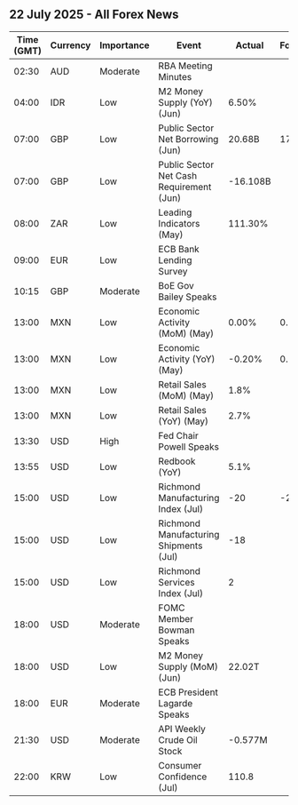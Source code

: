 ## 22 July 2025 - All Forex News

| Time (GMT) | Currency | Importance | Event | Actual | Forecast | Previous |
|------|----------|------------|-------|--------|----------|----------|
| 02:30 | AUD | Moderate | RBA Meeting Minutes |  |  |  |
| 04:00 | IDR | Low | M2 Money Supply (YoY) (Jun) | 6.50% |  | 4.90% |
| 07:00 | GBP | Low | Public Sector Net Borrowing (Jun) | 20.68B | 17.40B | 17.44B |
| 07:00 | GBP | Low | Public Sector Net Cash Requirement (Jun) | -16.108B |  | 20.959B |
| 08:00 | ZAR | Low | Leading Indicators (May) | 111.30% |  | 112.73% |
| 09:00 | EUR | Low | ECB Bank Lending Survey |  |  |  |
| 10:15 | GBP | Moderate | BoE Gov Bailey Speaks |  |  |  |
| 13:00 | MXN | Low | Economic Activity (MoM) (May) | 0.00% | 0.30% | 0.40% |
| 13:00 | MXN | Low | Economic Activity (YoY) (May) | -0.20% | 0.50% | -1.70% |
| 13:00 | MXN | Low | Retail Sales (MoM) (May) | 1.8% |  | -1.0% |
| 13:00 | MXN | Low | Retail Sales (YoY) (May) | 2.7% |  | -2.0% |
| 13:30 | USD | High | Fed Chair Powell Speaks |  |  |  |
| 13:55 | USD | Low | Redbook (YoY) | 5.1% |  | 5.2% |
| 15:00 | USD | Low | Richmond Manufacturing Index (Jul) | -20 | -2 | -8 |
| 15:00 | USD | Low | Richmond Manufacturing Shipments (Jul) | -18 |  | -5 |
| 15:00 | USD | Low | Richmond Services Index (Jul) | 2 |  | -1 |
| 18:00 | USD | Moderate | FOMC Member Bowman Speaks |  |  |  |
| 18:00 | USD | Low | M2 Money Supply (MoM) (Jun) | 22.02T |  | 21.94T |
| 18:00 | EUR | Moderate | ECB President Lagarde Speaks |  |  |  |
| 21:30 | USD | Moderate | API Weekly Crude Oil Stock | -0.577M |  | 19.100M |
| 22:00 | KRW | Low | Consumer Confidence (Jul) | 110.8 |  | 108.7 |
